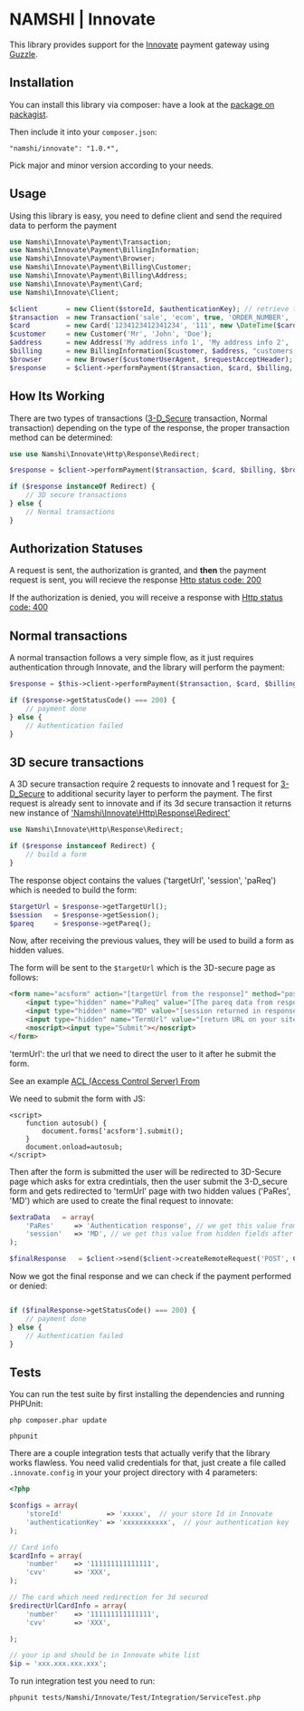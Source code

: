 # NAMSHI | Innovate

This library provides support for the [Innovate](http://www.innovatepayments.com/)
payment gateway using [Guzzle](https://github.com/guzzle/guzzle).

## Installation

You can install this library via composer: have a look
at the [package on packagist](https://packagist.org/packages/namshi/innovate).

Then include it into your `composer.json`:

```
"namshi/innovate": "1.0.*",
```

Pick major and minor version according to your needs.

## Usage

Using this library is easy, you need to define client and send the required data
to perform the payment

``` php
use Namshi\Innovate\Payment\Transaction;
use Namshi\Innovate\Payment\BillingInformation;
use Namshi\Innovate\Payment\Browser;
use Namshi\Innovate\Payment\Billing\Customer;
use Namshi\Innovate\Payment\Billing\Address;
use Namshi\Innovate\Payment\Card;
use Namshi\Innovate\Client;

$client       = new Client($storeId, $authenticationKey); // retrieve them from innovate
$transaction  = new Transaction('sale', 'ecom', true, 'ORDER_NUMBER', 'DESCRIPTION', 'USD', 40, 'AN OPTIONAL REFERENCE TO YOUR TRANSACTION');
$card         = new Card('1234123412341234', '111', new \DateTime($cardExpiryDate));
$customer     = new Customer('Mr', 'John', 'Doe');
$address      = new Address('My address info 1', 'My address info 2', 'My address info 3', 'San Francisco', 'California', 'US', '00000');
$billing      = new BillingInformation($customer, $address, "customers's-email@gmail.com", $customerIpAddress);
$browser      = new Browser($customerUserAgent, $requestAcceptHeader);
$response     = $client->performPayment($transaction, $card, $billing, $browser);
```

## How Its Working

There are two types of transactions ([3-D_Secure](http://en.wikipedia.org/wiki/3-D_Secure) transaction, Normal transaction) depending on the 
type of the response, the proper transaction method can be determined:

```php
use use Namshi\Innovate\Http\Response\Redirect;

$response = $client->performPayment($transaction, $card, $billing, $browser);

if ($response instanceOf Redirect) {
    // 3D secure transactions
} else {
    // Normal transactions
}

```

## Authorization Statuses

A request is sent, the authorization is granted, and **then** the payment request is sent, you will recieve the 
response [Http status code: 200](http://www.w3.org/Protocols/rfc2616/rfc2616-sec10.html#sec10.2.1)

If the authorization is denied, you will receive a response with [Http status code: 400](http://www.w3.org/Protocols/rfc2616/rfc2616-sec10.html#sec10.4.1)

## Normal transactions

A normal transaction follows a very simple flow, as it just requires authentication through Innovate, and 
the library will perform the payment:

```php
$response = $this->client->performPayment($transaction, $card, $billing, $browser);

if ($response->getStatusCode() === 200) {
    // payment done
} else {
    // Authentication failed
}
```

## 3D secure transactions

A 3D secure transaction require 2 requests to innovate and 1 request for [3-D_Secure](http://en.wikipedia.org/wiki/3-D_Secure) to 
additional security layer to perform the payment.
The first request is already sent to innovate and if its 3d secure transaction it returns new instance 
of ['Namshi\Innovate\Http\Response\Redirect'](https://github.com/namshi/innovate/blob/master/src/Namshi/Innovate/Http/Response/Redirect.php)

```php
use Namshi\Innovate\Http\Response\Redirect;

if ($response instanceof Redirect) {
    // build a form
}

```

The response object contains the values ('targetUrl', 'session', 'paReq') which is needed to build the form:

```php
$targetUrl = $response->getTargetUrl();
$session   = $response->getSession();
$pareq     = $response->getPareq();
```

Now, after receiving the previous values, they will be used to build a form as hidden values.


The form will be sent to the `$targetUrl` which is the 3D-secure page as follows:

```html
<form name="acsform" action="[targetUrl from the response]" method="post">
    <input type="hidden" name="PaReq" value="[The pareq data from response]">
    <input type="hidden" name="MD" value="[session returned in response]">
    <input type="hidden" name="TermUrl" value="[return URL on your site]">
    <noscript><input type="Submit"></noscript>
</form>
```
'termUrl': the url that we need to direct the user to it after he submit the form.

See an example [ACL (Access Control Server) From](https://github.com/namshi/innovate/tree/innovate-readme/examples/3d-secured/ACSForm.php)

We need to submit the form with JS:
```
<script>
    function autosub() {
        document.forms['acsform'].submit();
    }
    document.onload=autosub;
</script>
```

Then after the form is submitted the user will be redirected to 3D-Secure page which asks for extra credintials, 
then the user submit the 3-D_secure form and gets redirected to 'termUrl' page with two hidden values ('PaRes', 'MD')
which are used to create the final request to innovate:


``` php
$extraData   = array(
    'PaRes'     => 'Authentication response', // we get this value from hidden fields after redirection to termUrl
    'session'   => 'MD', // we get this value from hidden fields after redirection to termUrl
);

$finalResponse   = $client->send($client->createRemoteRequest('POST', Client::INNOVATE_URL, null, null, $extraData));
```

Now we got the final response and we can check if the payment performed or denied:
```php

if ($finalResponse->getStatusCode() === 200) {
    // payment done
} else {
    // Authentication failed
}
```


## Tests

You can run the test suite by first installing the
dependencies and running PHPUnit:

```
php composer.phar update

phpunit
```

There are a couple integration tests that actually verify that the library
works flawless.
You need  valid credentials for that, just create a file called `.innovate.config`
in your your project directory with 4 parameters:

``` php
<?php

$configs = array(
	'storeId' 		    => 'xxxxx',  // your store Id in Innovate
	'authenticationKey' => 'xxxxxxxxxxx',  // your authentication key
);

// Card info
$cardInfo = array(
	'number'	=> '111111111111111',
	'cvv'		=> 'XXX',
);

// The card which need redirection for 3d secured
$redirectUrlCardInfo = array(
	'number'	=> '111111111111111',
	'cvv'		=> 'XXX',

);

// your ip and should be in Innovate white list
$ip = 'xxx.xxx.xxx.xxx';
```

To run integration test you need to run:
```
phpunit tests/Namshi/Innovate/Test/Integration/ServiceTest.php
```
